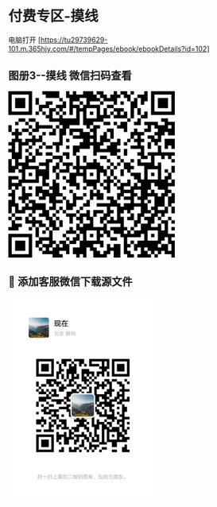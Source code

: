 # 付费专区-摸线

电脑打开 [https://tu29739629-101.m.365hjy.com/#/tempPages/ebook/ebookDetails?id=102]

## 图册3--摸线  微信扫码查看

<!-- 链接：[https://pan.baidu.com/s/1KIj5FkwsRlktL-9_nADFXQ?pwd=g7kq](https://pan.baidu.com/s/1KIj5FkwsRlktL-9_nADFXQ?pwd=g7kq) 
提取码：g7kq -->

<img width="335" src=../assets/QR/摸线.png />

## 🤝 添加客服微信下载源文件

<img width="300" src=../assets/wechat.jpg />

<!-- ## 🤝 祝打赏的老板股市长红

<img width="335" src=../assets/wepay.png />
<img width="300" src=../assets/alipay.jpg />
<img width="300" src=../assets/hb.jpg /> -->